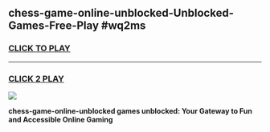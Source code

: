 
## chess-game-online-unblocked-Unblocked-Games-Free-Play #wq2ms
<h3>
<a href="https://us.freeplayer.one?title=chess-game-online-unblocked&ref=9M">CLICK TO PLAY</a></h3>
<hr>

<h3>
<a href="https://us.freeplayer.one?title=chess-game-online-unblocked&ref=9M">CLICK 2 PLAY</a>
  
</h3>

<a href="https://us.freeplayer.one?title=chess-game-online-unblocked&ref=9M"><img src="https://clearcache.store/games.png"></a>


**chess-game-online-unblocked games unblocked: Your Gateway to Fun and Accessible Online Gaming**
